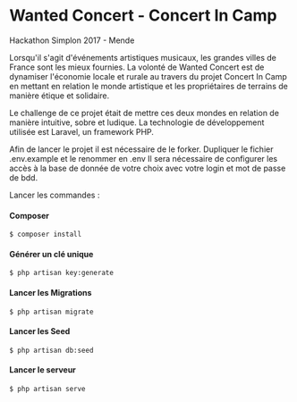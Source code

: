 Wanted Concert - Concert In Camp
===================

Hackathon Simplon 2017 - Mende

Lorsqu'il s'agit d'événements artistiques musicaux, les grandes villes de France sont les mieux fournies. La volonté de Wanted Concert est de dynamiser l'économie locale et rurale au travers du projet Concert In Camp en mettant en relation le monde artistique et les propriétaires de terrains de manière étique et solidaire.

Le challenge de ce projet était de mettre ces deux mondes en relation de manière intuitive, sobre et ludique. La technologie de développement utilisée est Laravel, un framework PHP.

Afin de lancer le projet il est nécessaire de le forker. Dupliquer le fichier .env.example et le renommer en .env
Il sera nécessaire de configurer les accès à la base de donnée de votre choix avec votre login et mot de passe de bdd.

Lancer les commandes :

#### <i class="icon-code"></i> Composer

    $ composer install


#### <i class="icon-code"></i> Générer un clé unique

    $ php artisan key:generate

#### <i class="icon-code"></i> Lancer les Migrations

    $ php artisan migrate

#### <i class="icon-code"></i> Lancer les Seed

    $ php artisan db:seed

#### <i class="icon-code"></i> Lancer le serveur

    $ php artisan serve

